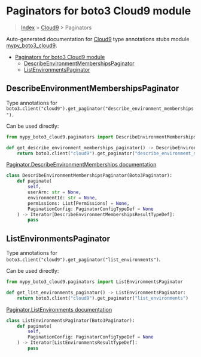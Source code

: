 # Paginators for boto3 Cloud9 module

> [Index](../index.md) > [Cloud9](./index.md) > Paginators

Auto-generated documentation for [Cloud9](https://boto3.amazonaws.com/v1/documentation/api/latest/reference/services/cloud9.html#Cloud9)
type annotations stubs module [mypy_boto3_cloud9](https://pypi.org/project/mypy-boto3-cloud9/).

- [Paginators for boto3 Cloud9 module](#paginators-for-boto3-cloud9-module)
  - [DescribeEnvironmentMembershipsPaginator](#describeenvironmentmembershipspaginator)
  - [ListEnvironmentsPaginator](#listenvironmentspaginator)

## DescribeEnvironmentMembershipsPaginator

Type annotations for `boto3.client("cloud9").get_paginator("describe_environment_memberships")`.

Can be used directly:

```python
from mypy_boto3_cloud9.paginators import DescribeEnvironmentMembershipsPaginator

def get_describe_environment_memberships_paginator() -> DescribeEnvironmentMembershipsPaginator:
    return boto3.client("cloud9").get_paginator("describe_environment_memberships")
```

[Paginator.DescribeEnvironmentMemberships documentation](https://boto3.amazonaws.com/v1/documentation/api/latest/reference/services/cloud9.html#Cloud9.Paginator.DescribeEnvironmentMemberships)

```python
class DescribeEnvironmentMembershipsPaginator(Boto3Paginator):
    def paginate(
        self,
        userArn: str = None,
        environmentId: str = None,
        permissions: List[Permissions] = None,
        PaginationConfig: PaginatorConfigTypeDef = None
    ) -> Iterator[DescribeEnvironmentMembershipsResultTypeDef]:
        pass
```
## ListEnvironmentsPaginator

Type annotations for `boto3.client("cloud9").get_paginator("list_environments")`.

Can be used directly:

```python
from mypy_boto3_cloud9.paginators import ListEnvironmentsPaginator

def get_list_environments_paginator() -> ListEnvironmentsPaginator:
    return boto3.client("cloud9").get_paginator("list_environments")
```

[Paginator.ListEnvironments documentation](https://boto3.amazonaws.com/v1/documentation/api/latest/reference/services/cloud9.html#Cloud9.Paginator.ListEnvironments)

```python
class ListEnvironmentsPaginator(Boto3Paginator):
    def paginate(
        self,
        PaginationConfig: PaginatorConfigTypeDef = None
    ) -> Iterator[ListEnvironmentsResultTypeDef]:
        pass
```